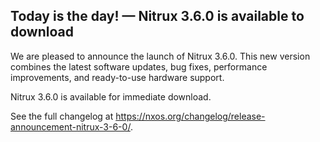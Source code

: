 ## Today is the day! — Nitrux 3.6.0 is available to download

We are pleased to announce the launch of Nitrux 3.6.0. This new version combines the latest software updates, bug fixes, performance improvements, and ready-to-use hardware support.

Nitrux 3.6.0 is available for immediate download.

See the full changelog at https://nxos.org/changelog/release-announcement-nitrux-3-6-0/.
